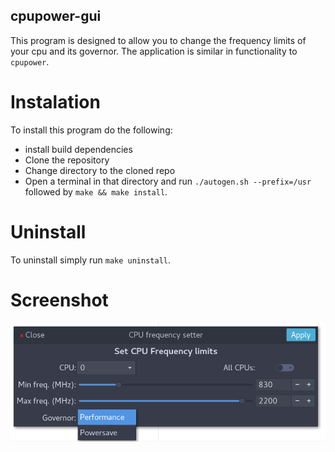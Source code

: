 cpupower-gui
--------------------

This program is designed to allow you to change the frequency limits of your cpu and its governor. The application is similar in functionality to `cpupower`.


# Instalation

To install this program do the following:

- install build dependencies
- Clone the repository
- Change directory to the cloned repo
- Open a terminal in that directory and run `./autogen.sh --prefix=/usr` followed by `make && make install`.

# Uninstall

To uninstall simply run `make uninstall`.

# Screenshot

![screenshot](./screenshot.png  "Screenshot")

